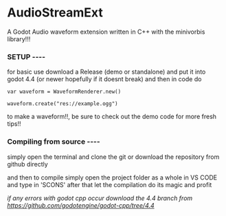 # AudioStreamExt
A Godot Audio waveform extension written in C++ with the minivorbis library!!!


### SETUP ----
for basic use download a Release (demo or standalone) and put it into godot 4.4 (or newer hopefully if it doesnt break) 
and then in code do 

`var waveform = WaveformRenderer.new()`

`waveform.create("res://example.ogg")`

to make a waveform!!, be sure to check out the demo code for more fresh tips!!

### Compiling from source ----
simply open the terminal and clone the git or 
download the repository from github directly

and then to compile simply open the project folder as a whole in VS CODE
and type in 'SCONS' after that let the compilation do its magic and profit

_if any errors with godot cpp occur download the 4.4 branch from https://github.com/godotengine/godot-cpp/tree/4.4_
